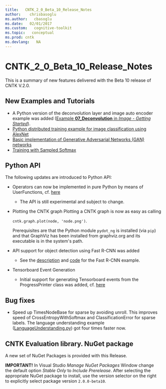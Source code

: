 ```yaml
---
title:   CNTK_2_0_Beta_10_Release_Notes
author:    chrisbasoglu
ms.author:   cbasoglu
ms.date:   02/01/2017
ms.custom:   cognitive-toolkit
ms.topic:   conceptual
ms.prod: cntk
ms.devlang:   NA
---
```


# CNTK_2_0_Beta_10_Release_Notes

This is a summary of new features delivered with the Beta 10 release of CNTK V.2.0.

## New Examples and Tutorials

* A Python version of the deconvolution layer and image auto encoder example was added ([Example **07_Deconvolution** in *Image - Getting Started*](https://github.com/Microsoft/CNTK/tree/v2.0.beta10.0/Examples/Image/GettingStarted)).
* [Python distributed training example for image classification using AlexNet](https://github.com/Microsoft/CNTK/tree/v2.0.beta10.0/Examples/Image/Classification/AlexNet/Python)
* [Basic implementation of Generative Adversarial Networks (GAN) networks](https://github.com/Microsoft/CNTK/blob/v2.0.beta10.0/Tutorials/CNTK_206_Basic_GAN.ipynb)
* [Training with Sampled Softmax](https://github.com/Microsoft/CNTK/blob/v2.0.beta10.0/Tutorials/CNTK_207_Training_with_Sampled_Softmax.ipynb)

## Python API

The following updates are introduced to Python API:

* Operators can now be implemented in pure Python by means of UserFunctions,
  cf. [here](https://cntk.ai/pythondocs/extend.html)
  * The API is still experimental and subject to change.

* Plotting the CNTK graph
  Plotting a CNTK graph is now as easy as calling

  `cntk.graph.plot(node, 'node.png')`.

  Prerequisites are that the Python module `pydot_ng` is installed (via `pip`)
  and that GraphViz has been installed from graphviz.org and its executable is
  in the system's path.

* API support for object detection using Fast R-CNN was added
  * See the
    [description](../Object-Detection-using-Fast-R-CNN.md)
    and
    [code](https://github.com/Microsoft/CNTK/blob/v2.0.beta10.0/Examples/Image/Detection/FastRCNN/A2_RunCntk_py3.py)
    for the Fast R-CNN example.

* Tensorboard Event Generation
  * Initial support for generating Tensorboard events from the ProgressPrinter
    class was added, cf.
    [here](../Using-TensorBoard-for-Visualization.md)

## Bug fixes
* Speed up TimesNodeBase for sparse by avoiding unroll. This improves speed of
  CrossEntropyWithSoftmax and ClassificationError for sparse labels. The
  language understanding example
  ([LanguageUnderstanding.py](https://github.com/Microsoft/CNTK/blob/v2.0.beta10.0/Examples/LanguageUnderstanding/ATIS/Python/LanguageUnderstanding.py))
  got four times faster now.

## CNTK Evaluation library. NuGet package

A new set of NuGet Packages is provided with this Release. 

**IMPORTANT!** In Visual Studio *Manage NuGet Packages* Window change the default option *Stable Only* to *Include Prerelease*.
After selecting the appropriate NuGet package to install, use the version selector on the right to explicitly select package version `2.0.0-beta10`.
